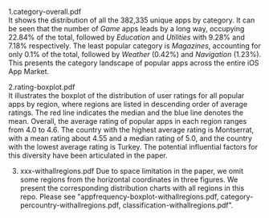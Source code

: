 1.category-overall.pdf    
It shows the distribution of all the 382,335 unique apps by category. It can be seen that the number of *Game* apps leads by a long way, occupying 22.84% of the total, followed by *Education* and *Utilities* with 9.28% and 7.18% respectively. The least popular category is *Magazines*, accounting for only 0.1% of the total, followed by *Weather* (0.42%) and *Navigation* (1.23%). This presents the category landscape of popular apps across the entire iOS App Market.

<!-- 2.category-percountry.pdf    
It presents the distribution of each app category overall and for each region. The regions are listed in descending order of the percentage of *Game* (the most popular category worldwide). In general, the *Game* apps leads by a long way, with around 23% of the total. In fact, *Game* apps have the greatest popularity, regardless of the region. Meanwhile, there are also categories that suffer from lower popularity in every region, such as *Weather* and *Magazines*. However, for an individual category, the degree of preference varies by region. For example, the *Utility* apps account for 4% (283) in Korea, compared to 12% (1,422) in China.

Understanding the favorability of categories across regions can serve as a guide for developers in designing and promoting apps. Developers should be aware that categories have diverse levels of popularity across regions. Further, since the preference for different categories varies from region to region, it is also important for developers to choose the right regional market. -->

2.rating-boxplot.pdf    
It illustrates the boxplot of the distribution of user ratings for all popular apps by region, where regions are listed in descending order of average ratings. The red line indicates the median and the blue line denotes the mean. Overall, the average rating of popular apps in each region ranges from 4.0 to 4.6. The country with the highest average rating is Montserrat, with a mean rating about 4.55 and a median rating of 5.0, and the country with the lowest average rating is Turkey. The potential influential factors for this diversity have been articulated in the paper.

3. xxx-withallregions.pdf
Due to space limitation in the paper, we omit some regions from the horizontal coordinates in three figures. We present the corresponding distribution charts with all regions in this repo. Please see "appfrequency-boxplot-withallregions.pdf, category-percountry-withallregions.pdf, classification-withallregions.pdf".
